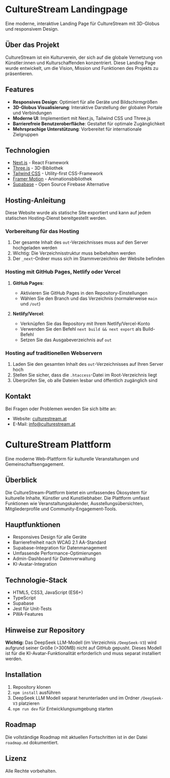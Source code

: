 # CultureStream Landingpage

Eine moderne, interaktive Landing Page für CultureStream mit 3D-Globus und responsivem Design.

## Über das Projekt

CultureStream ist ein Kulturverein, der sich auf die globale Vernetzung von Künstler:innen und Kulturschaffenden konzentriert. Diese Landing Page wurde entwickelt, um die Vision, Mission und Funktionen des Projekts zu präsentieren.

## Features

- **Responsives Design**: Optimiert für alle Geräte und Bildschirmgrößen
- **3D-Globus Visualisierung**: Interaktive Darstellung der globalen Portale und Verbindungen
- **Moderne UI**: Implementiert mit Next.js, Tailwind CSS und Three.js
- **Barrierefreie Benutzeroberfläche**: Gestaltet für optimale Zugänglichkeit
- **Mehrsprachige Unterstützung**: Vorbereitet für internationale Zielgruppen

## Technologien

- [Next.js](https://nextjs.org/) - React Framework
- [Three.js](https://threejs.org/) - 3D-Bibliothek
- [Tailwind CSS](https://tailwindcss.com/) - Utility-first CSS-Framework
- [Framer Motion](https://www.framer.com/motion/) - Animationsbibliothek
- [Supabase](https://supabase.io/) - Open Source Firebase Alternative

## Hosting-Anleitung

Diese Website wurde als statische Site exportiert und kann auf jedem statischen Hosting-Dienst bereitgestellt werden.

### Vorbereitung für das Hosting

1. Der gesamte Inhalt des `out`-Verzeichnisses muss auf den Server hochgeladen werden
2. Wichtig: Die Verzeichnisstruktur muss beibehalten werden
3. Der `_next`-Ordner muss sich im Stammverzeichnis der Website befinden

### Hosting mit GitHub Pages, Netlify oder Vercel

1. **GitHub Pages**:
   - Aktivieren Sie GitHub Pages in den Repository-Einstellungen
   - Wählen Sie den Branch und das Verzeichnis (normalerweise `main` und `/out`)

2. **Netlify/Vercel**:
   - Verknüpfen Sie das Repository mit Ihrem Netlify/Vercel-Konto
   - Verwenden Sie den Befehl `next build && next export` als Build-Befehl
   - Setzen Sie das Ausgabeverzeichnis auf `out`

### Hosting auf traditionellen Webservern

1. Laden Sie den gesamten Inhalt des `out`-Verzeichnisses auf Ihren Server hoch
2. Stellen Sie sicher, dass die `.htaccess`-Datei im Root-Verzeichnis liegt
3. Überprüfen Sie, ob alle Dateien lesbar und öffentlich zugänglich sind

## Kontakt

Bei Fragen oder Problemen wenden Sie sich bitte an:
- Website: [culturestream.at](https://culturestream.at)
- E-Mail: info@culturestream.at

# CultureStream Plattform

Eine moderne Web-Plattform für kulturelle Veranstaltungen und Gemeinschaftsengagement.

## Überblick

Die CultureStream-Plattform bietet ein umfassendes Ökosystem für kulturelle Inhalte, Künstler und Kunstliebhaber. Die Plattform umfasst Funktionen wie Veranstaltungskalender, Ausstellungsübersichten, Mitgliederprofile und Community-Engagement-Tools.

## Hauptfunktionen

- Responsives Design für alle Geräte
- Barrierefreiheit nach WCAG 2.1 AA-Standard
- Supabase-Integration für Datenmanagement
- Umfassende Performance-Optimierungen
- Admin-Dashboard für Datenverwaltung
- KI-Avatar-Integration

## Technologie-Stack

- HTML5, CSS3, JavaScript (ES6+)
- TypeScript
- Supabase
- Jest für Unit-Tests
- PWA-Features

## Hinweise zur Repository

**Wichtig:** Das DeepSeek LLM-Modell (im Verzeichnis `/DeepSeek-V3`) wird aufgrund seiner Größe (>300MB) nicht auf GitHub gepusht. Dieses Modell ist für die KI-Avatar-Funktionalität erforderlich und muss separat installiert werden.

## Installation

1. Repository klonen
2. `npm install` ausführen
3. DeepSeek LLM Modell separat herunterladen und im Ordner `/DeepSeek-V3` platzieren
4. `npm run dev` für Entwicklungsumgebung starten

## Roadmap

Die vollständige Roadmap mit aktuellen Fortschritten ist in der Datei `roadmap.md` dokumentiert.

## Lizenz

Alle Rechte vorbehalten. 